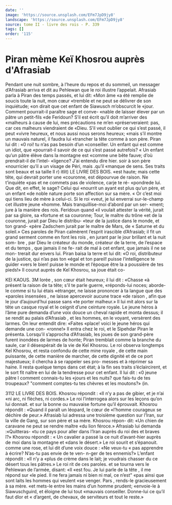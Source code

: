 ```yaml
---
date: ''
image: 'https://source.unsplash.com/EFm7JpD9jy8'
landscape: 'https://source.unsplash.com/EFm7JpD9jy8'
source: tome II - livre des rois - P. 339
tags: []
order: '115'
---
```


# Piran mème Keï Khosrou auprès d'Afrasiab

Pendant une nuit sombre, à l’heure du repos et du sommeil, un messager d’Afrasiab arriva et dit au Pehlewan que le roi illustre l’appelait. Afrasiab parla à Piran des temps passés, et lui dit: «Mon âme
«a été remplie de soucis toute la nuit, mon cœur «tremble et ne peut se délivrer de son inquiétude;
«on dirait que cet enfant de Siawusch m’obscurcit le «jour. Comment pourrait-il paraître sage et conve- «nable de laisser élever par un pâtre un petit-fils
«de Feridoun? S’il est écrit qu’il doit m’arriver des
«malheurs à cause de lui, mes précautions ne m’en «préserveraient: pas, car ces malheurs viendraient de «Dieu. S’il veut oublier ce qui s’est passé, il peut
«vivre heureux, et nous aussi nous serons heureux;
«mais s’il montre un mauvais naturel, il faudra lui «trancher la tête comme à son père.
Piran lui dit : «0 roi! tu n’as pas besoin d’un «conseiller. Un enfant qui est comme un idiot, que «pourrait-il savoir de ce qui s’est passé autrefois?
« Un enfant qu’un pâtre élève dans la montagne est
«comme une bête fauve; d’où prendrait-il de l’intel- «ligence? J’ai entendu dire hier. soir à son père «nourricier qu’il a un visage de Péri, mais .qu’il «manque de sens. Ses traits sont beaux et sa taille
Il r)
itlit) LE LIVRE DES BOIS.
«est haute; mais cette tête, qui devrait porter une «couronne, est dépourvue de raison. Ne t’inquiète
«pas et ne commets pas de violence, carje te ré- «pondrede lui. Que dit, en effet, le sage? Celui qui «nourrit un ayant est plus qu’un père, et un enfant
«de noble nature porte son affection sur sa mère. « Or c’est moi qui tiens lieu de mère à celui-ci. Si le roi
«veut, je lui enverrai sur-le-champ cet illustre jeune «homme. Mais tranquillise-moi d’abord par un ser- «ment; jure à la manière des rois. Feridoun quand «il voulait attester la vérité, jurait par sa gloire, sa «fortune et sa couronne; Tour, le maître du trône
«et de la couronne, jurait par Dieu le distribu- «teur de la justice dans le monde, et ton grand- «père Zadschem jurait par le maître de Mars, de
« Saturne et du soleil.»
Ces paroles de Piran calmèrent l’esprit irascible d’Afrasiab; il fit un grand serment comme en font
les rois , en jurant par le jour brillant et la nuit som- bre , par Dieu le créateur du monde, créateur de la terre, de l’espace et du temps , que jamais il ne fe- rait de mal à cet enfant, que jamais il ne se mon- trerait dur envers lui. Piran baisa la terre et lui dit: «O roi, distributeur de la justice, qui n’as pas ton
«égal et ton pareil! puisse l’intelligence te guider
«vers le bien! puisse le monde et l’époque être la
a poussière de tes pieds!»
Il courut auprès de Keî Khosrou, sa joue était co-

KEI KAOUS. 3M Iorée , son cœur était heureux; il lui dit : «Chasse
«à présent la raison de ta tête; s’il te parle guerre, «réponds-lui noces; aborde-le comme si tu lui étais «étranger, ne laisse prononcer à ta langue que des «paroles insensées , ne laisse apercevoir aucune trace «de raison , afin que le jour d’aujourd’hui passe sans
«te porter malheur.» Il lui mit alors sur la tête un casque royal et le ceignit d’une ceinture royale.
Le jeune héros à l’âme pure demanda d’une voix
douce un cheval rapide et monta dessus; il se rendit au palais d’Afrasiab , et les hommes, en le voyant, versèrent des larmes. On leur entendit dire: «Faites «place! voici le jeune héros qui demande une con- «ronne!» Il entra chez le roi, et le Sipehdar Piran
le présenta. Lorsqu’il s’approcha d’Afrasiab, les joues
de son grand-père furent inondées de larmes de honte; Piran tremblait comme la branche du saule, car il désespérait de la vie de Keî Khosrou. Le roi observa longtemps Keî Khosrou, et resta confondu de cette mine royale , de cette main puissante, de cette manière de marcher, de cette dignité et de ce
port majestueux; il chercha à se rappeler ses pro- messes et à réprimer sa haine. Il resta quelque temps dans cet état; à la fin ses traits s’éclaircirent, et le
sort fit naître en lui de la tendresse pour cet enfant. Il lui dit : «0 jeune pâtre I comment connais-tu les «jours et les nuits? que fais-tu de tes troupeaux? "comment comptes-tu tes chèvres et les moutons?»
(in.

3112 LE LIVRE DES BOlS. Khosrou répondit : «Il n’y a pas de gibier, et je n’ai
«ni arc, ni flèches, ni cordes.» Le roi l’interrogea alors sur les leçons qu’on lui donnait. et sur la bonne ou mauvaise fortune qu’il éprouvait. Khosrou répondit : «Quand il paraît un léopard, le cœur de «l’homme courageux se déchire de peur.» Afrasiab
lui adressa une troisième question sur l’lran, sur la ville de Gang, sur son père et sa mère. Khosrou répon- dit: «Un chien de caravane ne peut se rendre maître «du lion féroce.» Afrasiab lui demanda :«Quitteras- «tu ce pays pour aller dans l’lran auprès du roi des
et braves î?» Khosrou répondit : « Un cavalier a passé la
ce nuit d’avant-hier auprès de moi dans la montagne et «dans le désert.» Le roi sourit et s’épanouit. comme
une rose, et lui dit d’une voix douce : «Ne veux-tu
« pas apprendre à écrire? N’as-tu pas envie de te ven-
n-ger de tes ennemis?» L’enfant répondit : «Il n’y a
«plus de crème dans le lait; je voudrais chasser du ce désert tous les pâtres.» Le roi rit de ces paroles. et
se tourna vers le Pehlewan de l’armée, disant: «Il
«est fou. Je lui parle de la tête , il me répond sur
«le pied. Il ne fera jamais ni bien ni mal, ce n’est" «pas ainsi que sont laits les hommes qui veulent «se venger. Pars , rends-le gracieusement à sa mère.
«et mets-le entre les mains d’un homme prudent; «envoie-le à Siawuschguird, et éloigne de lui tout «mauvais conseiller. Donne-lui ce qu’il faut dlor et « d’argent, de chevaux, de serviteurs et tout le reste.»
